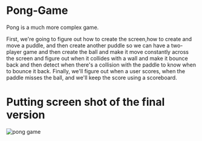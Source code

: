 # Pong-Game

Pong is a much more complex game.

First, we're going to figure out how to create the screen,how to create and move a puddle, and then create another puddle so we can have a two-player game and then create the ball and make it move constantly across the screen and figure out when it collides with a wall and make it bounce back and then detect when there's a collision with the paddle to know when to bounce it back. Finally, we'll figure out when a user scores, when the paddle misses the ball, and we'll keep the score using a scoreboard.

# Putting screen shot of the final version

![pong game](https://user-images.githubusercontent.com/82333746/132120315-52edebf9-98b3-40d2-92f0-5d8941dd526e.JPG)
